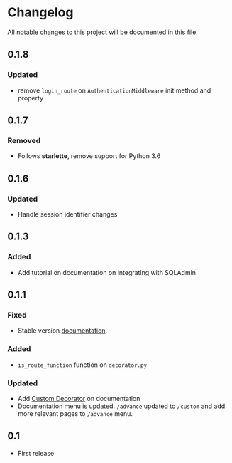 # Changelog

All notable changes to this project will be documented in this file.

## 0.1.8

### Updated

 - remove `login_route` on `AuthenticationMiddleware` init method and property

## 0.1.7

### Removed

 - Follows **starlette**, remove support for Python 3.6

## 0.1.6

### Updated

 - Handle session identifier changes

## 0.1.3

### Added

 - Add tutorial on documentation on integrating with SQLAdmin

## 0.1.1

### Fixed

 - Stable version [documentation](https://starlette-login.readthedocs.io/en/stable/).

### Added

 - `is_route_function` function on `decorator.py`

### Updated

 - Add [Custom Decorator](https://starlette-login.readthedocs.io/advance/decorators) on documentation
 - Documentation menu is updated. `/advance` updated to `/custom` and add more relevant pages to `/advance` menu.

## 0.1

- First release

[doc]: https://starlette-login.readthedocs.io/en/latest/
